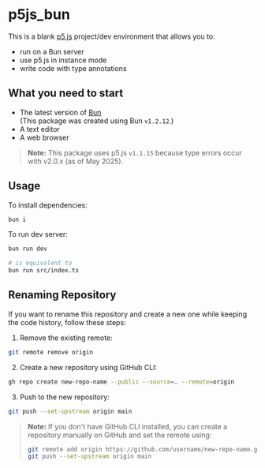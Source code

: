 # p5js_bun

This is a blank [p5.js](https://p5js.org/) project/dev environment that allows you to:

- run on a Bun server
- use p5.js in instance mode
- write code with type annotations



## What you need to start
- The latest version of [Bun](https://bun.sh)  
(This package was created using Bun `v1.2.12`.)
- A text editor
- A web browser

> **Note:** This package uses p5.js `v1.1.15` because type errors occur with v2.0.x (as of May 2025).


## Usage
To install dependencies:

```sh
bun i
```

To run dev server:

```sh
bun run dev

# is equivalent to
bun run src/index.ts
```


## Renaming Repository
If you want to rename this repository and create a new one while keeping the code history, follow these steps:

1. Remove the existing remote:
```sh
git remote remove origin
```

2. Create a new repository using GitHub CLI:
```sh
gh repo create new-repo-name --public --source=. --remote=origin
```

3. Push to the new repository:
```sh
git push --set-upstream origin main
```

> **Note:** If you don't have GitHub CLI installed, you can create a repository manually on GitHub and set the remote using:
> ```sh
> git remote add origin https://github.com/username/new-repo-name.git
> git push --set-upstream origin main
> ```



